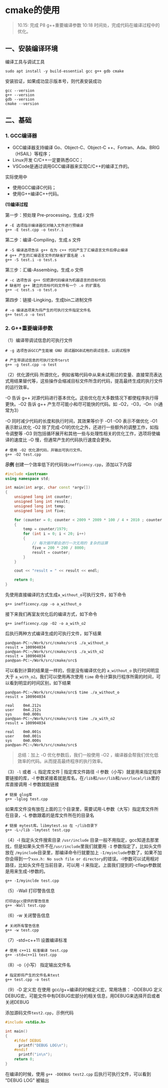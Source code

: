 # cmake的使用
> 10.15: 完成 P8 g++重要编译参数 10:18 时间处，完成代码在编译过程中的优化。
>

## 一、安装编译环境

编译工具与调试工具

```shell
sudo apt install -y build-essential gcc g++ gdb cmake
```

安装验证，如果成功显示版本号，则代表安装成功
```shell
gcc --version
g++ --version
gdb --version
cmake --version
```

## 二、基础

### 1. GCC编译器

- GCC编译器支持编译 Go、Object-C、Object-C ++、Fortran、Ada、BRIG（HSAIL）等程序；
- Linux开发 C/C++一定要熟悉GCC；
- VSCode是通过调用GCC编译器来实现C/C++的编译工作的。

实际使用中
- 使用GCC编译C代码；
- 使用G++编译C++代码。


**(1)编译过程**

第一步：预处理 Pre-processing，生成.i 文件
```shell
# -E 选项指示编译器仅对输入文件进行预编译
g++ -E test.cpp -o testr.i
```

第二步：编译-Compiling，生成.s 文件
```shell
# -S 编译选项告诉 g++ 在为 c++ 代码产生了汇编语言文件后停止编译
# g++ 产生的汇编语言文件的缺省扩展名是 .s
g++ -S test.i -o test.s
```

第三步：汇编-Assembing，生成.o 文件
```shell
# -c 选项告诉 g++ 仅把源代码编译为机器语言的目标代码
# 缺省时 g++ 建立的目标代码文件有一个 .o 的扩展名
g++ -c test.s -o test.o
```

第四步：链接-Lingking，生成bin二进制文件
```shell
# -o 编译选项来为将产生的可执行文件指定文件名
g++ test.o -o test
```


### 2. G++重要编译参数

（1）编译带调试信息的可执行文件
```shell
# -g 选项告诉GCC产生能被 GNU 调试器DGB试用的调试信息，以调试程序

# 产生带调试信息的可执行文件terst
g++ -g test.cpp -o test
```

（2）优化源代码
所谓优化，例如省略代码中从来未试用过的变量、直接常亮表达式用结果替代等，这些操作会缩减目标文件所含的代码，提高最终生成的执行文件的运行效率。

-O 告诉 g++ 对源代码进行基本优化。这些优化在大多数情况下都使程序执行得更快。-O2 告诉 g++ 产生尽可能小和尽可能快的代码。如 -O2，-O3，-On（n通常为3）

-O 同时减少代码的长度和执行时间，其效果等价于 -O1
-O0 表示不做优化
-O1 表示默认优化
-O2 除了完成-O1的优化之外，还进行一些额外的调整工作，如指令调整等
-O3 则包括循环展开和其他一些与处理性相关的优化工作，选项将使编译的速度比 -O 慢，但通常产生的代码执行速度会更快。

```shell
# 使用 -O2 优化源代码，并输出可执行文件。
g++ -O2 test.cpp
```

**示例**
创建一个效率低下的代码块`inefficency.cpp`，添加以下内容
```cpp
#include <iostream>
using namespace std;

int main(int argc, char const *argv[])
{
	unsigned long int counter;
	unsigned long int result;
	unsigned long int temp;
	unsigned long int five;

	for (counter = 0; counter < 2009 * 2009 * 100 / 4 + 2010 ; counter += (10-6)/4)
	{
		temp = counter/1979;
		for (int i = 0; i < 20; i++)
		{
			// 每次循环都会进行一次无用的 复杂的运算
			five = 200 * 200 / 8000;
			result = counter;
		}
	}

	cout << "result = " << result << endl;

	return 0;
}
```

先使用直接编译的方式生成`a_without_o`可执行文件，如下命令
```shell
g++ inefficency.cpp -o a_without_o
```

接下来我们再室友优化后的编译方式，如下命令
```shell
g++ inefficency.cpp -O2 -o a_with_o2
```

后执行两种方式编译生成的可执行文件，如下结果
```shell
pan@pan-PC:~/Work/src/cmake/src$ ./a_without_o 
result = 100904034
pan@pan-PC:~/Work/src/cmake/src$ ./a_with_o2 
result = 100904034
pan@pan-PC:~/Work/src/cmake/src$
```
可以看到计算的结果是一样的，但是没有编译优化的 `a_without_o` 执行时间明显大于 `a_with_o2`。我们可以使用再次使用 `time` 命令计算执行程序所需的时间，可以看到明显的时间区别，如下结果

```shell
pan@pan-PC:~/Work/src/cmake/src$ time ./a_without_o 
result = 100904034

real    0m4.212s
user    0m4.212s
sys     0m0.000s
pan@pan-PC:~/Work/src/cmake/src$ time ./a_with_o2 
result = 100904034

real    0m0.001s
user    0m0.001s
sys     0m0.000s
pan@pan-PC:~/Work/src/cmake/src$
```

> 总结：加上 -O 优化参数后，我们一般使用 -O2 ，编译器会帮我们优化低效率的代码。从而提高最终程序的执行效率。

（3）`-l` 或者 `-L` 指定库文件 | 指定库文件路径
-l 参数（小写）就是用来指定程序要链接的库，-l 参数紧接着就是库名，在`/lib`和`/usr/lib`和`/usr/local/lib`里的库直接调用 -l 参数就能链接

```shell
# 链接 glog库
g++ -lglog test.cpp
```

如果库文件没有放在上面的三个目录里，需要试用-L参数（大写）指定库文件所在目录，-L 参数跟着的是库文件所在的目录名

```shell
# 链接 mytest库。libmytest.so 在 ~/lib目录下
g++ -L~/lib -lmytest test.cpp
```

（4）-I 指定头文件搜索目录
`/usr/include` 目录一般不用指定，gcc知道去那里找，但是如果头文件不在`/usr/include`里我们就要用 `-I` 参数指定了，比如头文件放在 `/myinclude`目录里，那编译命令行就要加上 `-I/myinclude`参数了，如果不加你会得到一个`xxx.h: No such file or directory`的错误。-I参数可以试用相对路径，比如头文件在当前目录，可以用 -I 来指定。上面我们提到的-cflags参数就是用来生成-I参数的。

```shell
g++ -I/myinclde test.cpp
```

（5）-Wall 打印警告信息
```shell
打印出gcc提供的警告信息
g++ -Wall test.cpp
```

（6）-w 关闭警告信息
```shell
# 关闭所有警告信息
g++ -w test.cpp
```

（7）-std=c++11 设置编译标准
```shell
# 使用 c++11 标准编译 test.cpp
g++ -std=c++11 test.cpp
```

（8）-o（小写） 指定输出文件名
```shell
# 指定即将产生的文件名未test
g++ test.cpp -o test
```

（9）-D 定义宏
在使用 gcc/g++编译的时候定义宏，常用场景：
-DDEBUG 定义DEBUG宏，可能文件中有DEBUG宏部分的相关信息，用DEBUG来选择开启或者关闭DEBUG


添加源码文件`test2.cpp`，示例代码
```cpp
#include <stdio.h>

int main()
{
	#ifdef DEBUG
	  printf("DEBUG LOG\n");
	#endif
	  printf("in\n");
	return 0;
}
```
在编译的时候，使用 `g++ -DDEBUG test2.cpp` 后执行可执行文件，可以看到 "DEBUG LOG" 被输出